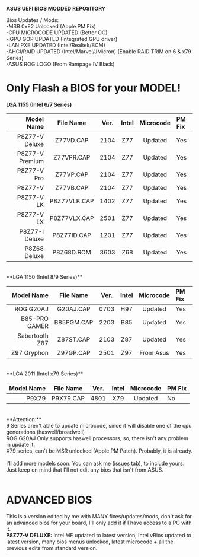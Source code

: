 **ASUS UEFI BIOS MODDED REPOSITORY**

Bios Updates / Mods:<br />
-MSR 0xE2 Unlocked (Apple PM Fix)<br />
-CPU MICROCODE UPDATED (Better OC)<br />
-iGPU GOP UPDATED (Integrated GPU driver)<br />
-LAN PXE UPDATED (Intel/Realtek/BCM)<br />
-AHCI/RAID UPDATED (Intel/Marvel/JMicron) (Enable RAID TRIM on 6 & x79 Series)<br />
-ASUS ROG LOGO (From Rampage IV Black)<br />

Only Flash a BIOS for your MODEL!
==================================

**LGA 1155 (Intel 6/7 Series)**

Model Name     | File Name  | Ver. | Intel | Microcode | PM Fix
--------------:|:----------:|:----:|:-----:|:---------:|:-------
P8Z77-V Deluxe | Z77VD.CAP  | 2104 | Z77 | Updated | Yes
P8Z77-V Premium | Z77VPR.CAP  | 2104 | Z77 | Updated | Yes
P8Z77-V Pro | Z77VP.CAP  | 2104 | Z77 | Updated | Yes
P8Z77-V | Z77VB.CAP  | 2104 | Z77 | Updated | Yes
P8Z77-V LK | P8Z77VLK.CAP  | 1402 | Z77 | Updated | Yes
P8Z77-V LX | P8Z77VLX.CAP  | 2501 | Z77 | Updated | Yes
P8Z77-I Deluxe | P8Z77ID.CAP  | 1201 | Z77 | Updated | Yes
P8Z68 Deluxe | P8Z68D.ROM  | 3603 | Z68 | Updated | Yes

<br />
**LGA 1150 (Intel 8/9 Series)**

Model Name     | File Name  | Ver. | Intel | Microcode | PM Fix
--------------:|:----------:|:----:|:-----:|:---------:|:-------
ROG G20AJ | G20AJ.CAP  | 0703 | H97 | Updated | Yes
B85-PRO GAMER | B85PGM.CAP | 2203 | B85 | Updated | Yes
Sabertooth Z87 | Z87ST.CAP  | 2103 | Z87 | Updated | Yes
Z97 Gryphon | Z97GP.CAP | 2501 | Z97 | From Asus | Yes

<br />
**LGA 2011 (Intel x79 Series)**

Model Name     | File Name  | Ver. | Intel | Microcode | PM Fix
--------------:|:----------:|:----:|:-----:|:---------:|:-------
P9X79 | P9X79.CAP | 4801 | X79 | Updated | No

<br />
**Attention:** <br />
9 Series aren't able to update microcode, since it will disable one of the cpu generations (haswell/broadwell)<br />
ROG G20AJ Only supports haswell processors, so, there isn't any problem in update it.<br />
X79 series, can't be MSR unlocked (Apple PM Patch). Probably, it is already.<br />
<br />
I'll add more models soon. You can ask me (issues tab), to include yours.<br />
Just keep on mind that I'll not edit any bios that isn't from ASUS.<br />
<br />

ADVANCED BIOS
==============
This is a version edited by me with MANY fixes/updates/mods, don't ask for an advanced bios for your board, I'll only add it if I have access to a PC with it.<br />
<b>P8Z77-V DELUXE:</b> Intel ME updated to latest version, Intel vBios updated to latest version, many bios menus unlocked, latest microcode + all the previous edits from standard version.
